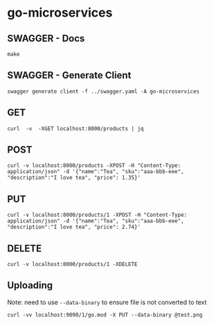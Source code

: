 # go-microservices

## SWAGGER - Docs
```
make
```

## SWAGGER - Generate Client
```
swagger generate client -f ../swagger.yaml -A go-microservices
```



## GET
```
curl  -v  -XGET localhost:8000/products | jq
```

## POST
```
curl -v localhost:8000/products -XPOST -H "Content-Type: application/json" -d '{"name":"Tea", "sku":"aaa-bbb-eee", "description":"I love tea", "price": 1.35}'
```

## PUT
```
curl -v localhost:8000/products/1 -XPOST -H "Content-Type: application/json" -d '{"name":"Tea", "sku":"aaa-bbb-eee", "description":"I love tea", "price": 2.74}'
```

## DELETE
```
curl -v localhost:8000/products/1 -XDELETE
```

## Uploading 

Note: need to use `--data-binary` to ensure file is not converted to text

```
curl -vv localhost:9090/1/go.mod -X PUT --data-binary @test.png
```